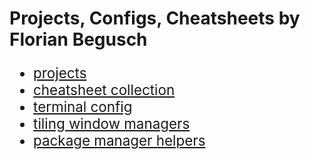 # Projects, Configs, Cheatsheets by Florian Begusch

<span style="font-weight:400;font-size:160%">

* [projects](./projects/index.html)
* [cheatsheet collection](https://github.com/diepfote/cheatsheets)
* [terminal config](./terminal-config/index.html)
* [tiling window managers](./tiling-window-managers/index.html)
* [package manager helpers](./package-manager-helpers/index.html)

</span>
